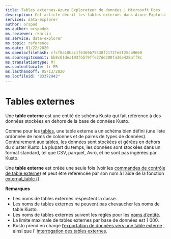 ```yaml
---
title: Tables externes-Azure Explorateur de données | Microsoft Docs
description: Cet article décrit les tables externes dans Azure Explorateur de données.
services: data-explorer
author: orspod
ms.author: orspodek
ms.reviewer: rkarlin
ms.service: data-explorer
ms.topic: reference
ms.date: 01/22/2020
ms.openlocfilehash: cfcf8a18bac1f6369b75538f2172fe8f25cb9660
ms.sourcegitcommit: bb8c61dea193fbbf9ffe37dd200fa36e428aff8c
ms.translationtype: MT
ms.contentlocale: fr-FR
ms.lasthandoff: 05/13/2020
ms.locfileid: "83372942"
---
```

# <a name="external-tables"></a>Tables externes

Une **table externe** est une entité de schéma Kusto qui fait référence à des données stockées en dehors de la base de données Kusto.

Comme pour les [tables](tables.md), une table externe a un schéma bien défini (une liste ordonnée de noms de colonnes et de paires de types de données). Contrairement aux tables, les données sont stockées et gérées en dehors du cluster Kusto. La plupart du temps, les données sont stockées dans un format standard, tel que CSV, parquet, Avro, et ne sont pas ingérées par Kusto.

Une **table externe** est créée une seule fois (voir les [commandes de contrôle de table externe](../../management/externaltables.md)) et peut être référencée par son nom à l’aide de la fonction [external_table ()](../../query/externaltablefunction.md) . 

**Remarques**

* Les noms de tables externes respectent la casse.
* Les noms de tables externes ne peuvent pas chevaucher les noms de table Kusto.
* Les noms de tables externes suivent les règles pour les [noms d’entité](./entity-names.md).
* La limite maximale de tables externes par base de données est 1 000.
* Kusto prend en charge [l’exportation de données vers une table externe](../../management/data-export/export-data-to-an-external-table.md) , ainsi que l' [interrogation des tables externes](../../../data-lake-query-data.md).

